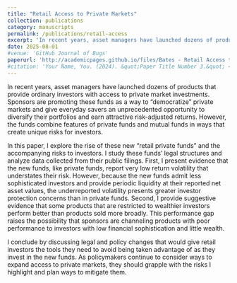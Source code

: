 ```yaml
---
title: "Retail Access to Private Markets"
collection: publications
category: manuscripts
permalink: /publications/retail-access
excerpt: 'In recent years, asset managers have launched dozens of products that provide ordinary investors with access to private market investments. ...'
date: 2025-08-01
#venue: 'GitHub Journal of Bugs'
paperurl: 'http://academicpages.github.io/files/Bates - Retail Access to Private Markets.pdf'
#citation: 'Your Name, You. (2024). &quot;Paper Title Number 3.&quot; <i>GitHub Journal of Bugs</i>. 1(3).'
---
```


In recent years, asset managers have launched dozens of products that provide ordinary investors with access to private market investments. Sponsors are promoting these funds as a way to “democratize” private markets and give everyday savers an unprecedented opportunity to diversify their portfolios and earn attractive risk-adjusted returns. However, the funds combine features of private funds and mutual funds in ways that create unique risks for investors.

In this paper, I explore the rise of these new “retail private funds” and the accompanying risks to investors. I study these funds’ legal structures and analyze data collected from their public filings. First, I present evidence that the new funds, like private funds, report very low return volatility that understates their risk. However, because the new funds admit less sophisticated investors and provide periodic liquidity at their reported net asset values, the underreported volatility presents greater investor protection concerns than in private funds. Second, I provide suggestive evidence that some products that are restricted to wealthier investors perform better than products sold more broadly. This performance gap raises the possibility that sponsors are channeling products with poor performance to investors with low financial sophistication and little wealth.

I conclude by discussing legal and policy changes that would give retail investors the tools they need to avoid being taken advantage of as they invest in the new funds. As policymakers continue to consider ways to expand access to private markets, they should grapple with the risks I highlight and plan ways to mitigate them.
